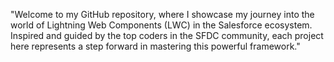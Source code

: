 "Welcome to my GitHub repository, where I showcase my journey into the world of Lightning Web Components (LWC) in the Salesforce ecosystem. Inspired and guided by the top coders in the SFDC community, each project here represents a step forward in mastering this powerful framework."

